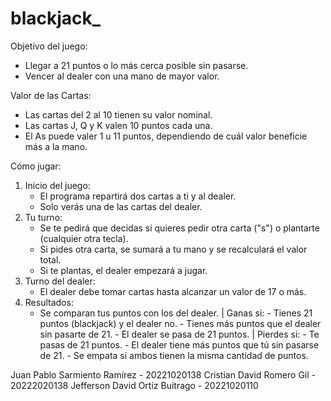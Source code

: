 # blackjack_


Objetivo del juego:

  - Llegar a 21 puntos o lo más cerca posible sin pasarse. 
  - Vencer al dealer con una mano de mayor valor.
  
Valor de las Cartas:
  - Las cartas del 2 al 10 tienen su valor nominal.
  - Las cartas J, Q y K valen 10 puntos cada una.
  - El As puede valer 1 u 11 puntos, dependiendo de cuál valor beneficie más a la mano.

  
Cómo jugar:

  1. Inicio del juego:
      - El programa repartirá dos cartas a ti y al dealer.
      - Solo verás una de las cartas del dealer.
  2. Tu turno:
      - Se te pedirá que decidas si quieres pedir otra carta ("s") o plantarte (cualquier otra tecla).
      - Si pides otra carta, se sumará a tu mano y se recalculará el valor total.
      - Si te plantas, el dealer empezará a jugar.
  3. Turno del dealer:
      - El dealer debe tomar cartas hasta alcanzar un valor de 17 o más.
  4. Resultados:
      - Se comparan tus puntos con los del dealer.
        |  Ganas si:
            - Tienes 21 puntos (blackjack) y el dealer no.
            - Tienes más puntos que el dealer sin pasarte de 21.
            - El dealer se pasa de 21 puntos.
        |  Pierdes si:
            - Te pasas de 21 puntos.
            - El dealer tiene más puntos que tú sin pasarse de 21.
            - Se empata si ambos tienen la misma cantidad de puntos.


Juan Pablo Sarmiento Ramírez - 20221020138
Cristian David Romero Gil - 20222020138
Jefferson David Ortiz Buitrago - 20221020110
